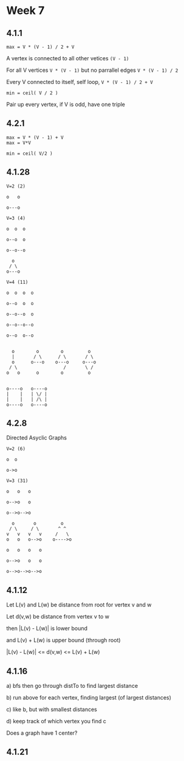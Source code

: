 # Week 7

## 4.1.1

```
max = V * (V - 1) / 2 + V
```
A vertex is connected to all other vetices `(V - 1)`

For all V vertices `V * (V - 1)` but no parrallel edges `V * (V - 1) / 2`

Every V connected to itself, self loop, `V * (V - 1) / 2 + V`

```
min = ceil( V / 2 )
```

Pair up every vertex, if V is odd, have one triple

## 4.2.1

```
max = V * (V - 1) + V
max = V*V
```

```
min = ceil( V/2 )
```

## 4.1.28

```
V=2 (2)

o   o

o---o
```
```
V=3 (4)

o  o  o

o--o  o

o--o--o

  o
 / \
o---o
```
```
V=4 (11)

o  o  o  o

o--o  o  o

o--o--o  o

o--o--o--o

o--o  o--o


  o        o        o         o  
  |       / \      / \       / \ 
  o      o---o    o---o     o---o
 / \                 /       \ / 
o   o      o        o         o  


o----o   o----o
|    |   | \/ |
|    |   | /\ |
o----o   o----o
```

## 4.2.8

Directed Asyclic Graphs

```
V=2 (6)

o  o

o->o
```
```
V=3 (31)

o   o   o

o-->o   o

o-->o-->o

  o       o         o  
 / \     / \       ^ ^ 
v   v   v   v     /   \ 
o   o   o-->o    o---->o
```
```
o   o   o   o

o-->o   o   o

o-->o-->o-->o

```

## 4.1.12

Let L(v) and L(w) be distance from root for vertex v and w

Let d(v,w) be distance from vertex v to w

then |L(v) - L(w)| is lower bound

and L(v) + L(w) is upper bound (through root)

|L(v) - L(w)| <= d(v,w) <= L(v) + L(w)

## 4.1.16

a) bfs then go through distTo to find largest distance

b) run above for each vertex, finding largest (of largest distances)

c) like b, but with smallest distances

d) keep track of which vertex you find c

Does a graph have 1 center?

## 4.1.21


